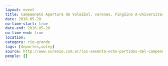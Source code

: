 ```yaml
---
layout: event 
title: Campeonato Apertura de Voleibol, varones, Pingüino A-Universitario
date: 2016-05-28
no-time-start: true
date-end: 2016-05-28
no-time-end: true
location: 
category: rio-grande
tags: [deportes,voley]
source: http://www.surenio.com.ar/los-sesenta-ocho-partidos-del-campeonato-apertura-2016/
people: []
---
```

